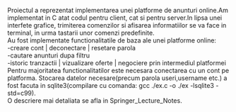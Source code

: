


Proiectul a reprezentat implementarea unei platforme de anunturi online.Am implementat in C atat codul pentru client, cat si pentru server.In lipsa unei interfete grafice, trimiterea comenzilor si afisarea informatiilor se va face in terminal, in urma tastarii unor comenzi predefinite. </br>
Au fost implementate functionalitatile de baza ale unei platforme online: </br>
  -creare cont | deconectare | resetare parola </br>
  -cautare anunturi dupa filtru </br> 
  -istoric tranzactii | vizualizare oferte | negociere prin intermediul platformei </br>
Pentru majoritatea functionalitatilor este necesara conectarea cu un cont pe platforma. 
Stocarea datelor necesare(precum parola useri,username etc.) a fost facuta in sqlite3(compilare cu comanda: gcc ./ex.c -o ./ex -lsqlite3 -std=c99). </br>
O descriere mai detaliata se afla in Springer_Lecture_Notes. </br>
